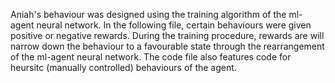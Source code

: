 Aniah's behaviour was designed using the training algorithm of the ml-agent neural network. In the following file, certain behaviours were given positive or negative rewards. During the training procedure, rewards are will narrow down the behaviour to a favourable state through the rearrangement of the ml-agent neural network.
The code file also features code for heursitc (manually controlled) behaviours of the agent. 
